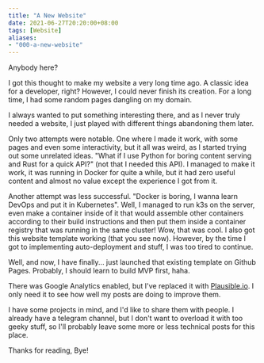 ```yaml
---
title: "A New Website"
date: 2021-06-27T20:20:00+08:00
tags: [Website]
aliases:
- "000-a-new-website"
---
```


Anybody here?

I got this thought to make my website a very long time ago. A classic
idea for a developer, right? However, I could never finish its creation.
For a long time, I had some random pages dangling on my domain.

I always wanted to put something interesting there, and as I never truly
needed a website, I just played with different things abandoning them later.

Only two attempts were notable. One where I made it work, with some pages
and even some interactivity, but it all was weird, as I started trying out
some unrelated ideas. "What if I use Python for boring content serving and Rust
for a quick API?" (not that I needed this API). I managed to make it work,
it was running in Docker for quite a while, but it had zero useful
content and almost no value except the experience I got from it.

Another attempt was less successful. "Docker is boring, I wanna learn DevOps
and put it in Kubernetes". Well, I managed to run k3s on the server, even make
a container inside of it that would assemble other containers according to
their build instructions and then put them inside a container registry that
was running in the same cluster! Wow, that was cool. I also got this website
template working (that you see now). However, by the time I got to
implementing auto-deployment and stuff, I was too tired to continue.

Well, and now, I have finally... just launched that existing template on
Github Pages. Probably, I should learn to build MVP first, haha.

There was Google Analytics enabled, but I've replaced it with
[Plausible.io][pio]. I only need it to see how well my posts
are doing to improve them.


I have some projects in mind, and I'd like to share them with people.
I already have a telegram channel, but I don't want to overload it with too
geeky stuff, so I'll probably leave some more or less technical posts for
this place.

Thanks for reading, Bye!


[pio]: https://plausible.io
